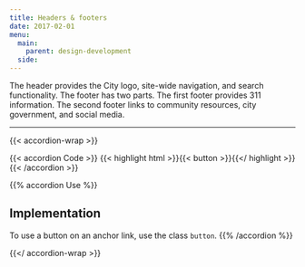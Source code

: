 ```yaml
---
title: Headers & footers
date: 2017-02-01
menu:
  main:
    parent: design-development
  side:
---
```


The header provides the City logo, site-wide navigation, and search functionality. The footer has two parts. The first footer provides 311 information. The second footer links to community resources, city government, and social media. 

---

{{< accordion-wrap >}}

{{< accordion Code >}}
  {{< highlight html >}}{{< button >}}{{</ highlight >}}
{{< /accordion >}}

{{% accordion Use %}}
## Implementation
To use a button on an anchor link, use the class `button`.
{{% /accordion %}}

{{</ accordion-wrap >}}

